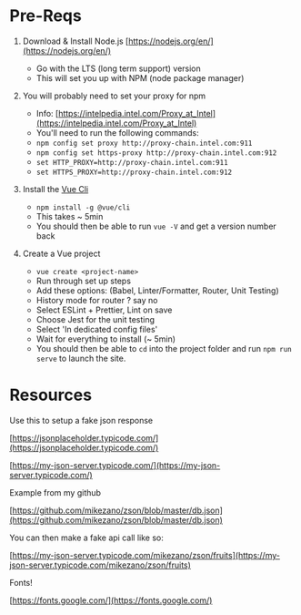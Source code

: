 # Pre-Reqs

1. Download & Install Node.js [https://nodejs.org/en/](https://nodejs.org/en/)

   - Go with the LTS (long term support) version
   - This will set you up with NPM (node package manager)

2. You will probably need to set your proxy for npm

   - Info: [https://intelpedia.intel.com/Proxy_at_Intel](https://intelpedia.intel.com/Proxy_at_Intel)
   - You'll need to run the following commands:
   - `npm config set proxy http://proxy-chain.intel.com:911`
   - `npm config set https-proxy http://proxy-chain.intel.com:912`
   - `set HTTP_PROXY=http://proxy-chain.intel.com:911`
   - `set HTTPS_PROXY=http://proxy-chain.intel.com:912`

3. Install the [Vue Cli](https://cli.vuejs.org/)

   - `npm install -g @vue/cli`
   - This takes ~ 5min
   - You should then be able to run `vue -V` and get a version number back

4. Create a Vue project
   - `vue create <project-name>`
   - Run through set up steps
   - Add these options: (Babel, Linter/Formatter, Router, Unit Testing)
   - History mode for router ? say no
   - Select ESLint + Prettier, Lint on save
   - Choose Jest for the unit testing
   - Select 'In dedicated config files'
   - Wait for everything to install (~ 5min)
   - You should then be able to `cd` into the project folder and run `npm run serve` to launch the site.

# Resources

Use this to setup a fake json response

[https://jsonplaceholder.typicode.com/](https://jsonplaceholder.typicode.com/)

[https://my-json-server.typicode.com/](https://my-json-server.typicode.com/)

Example from my github

[https://github.com/mikezano/zson/blob/master/db.json](https://github.com/mikezano/zson/blob/master/db.json)

You can then make a fake api call like so:

[https://my-json-server.typicode.com/mikezano/zson/fruits](https://my-json-server.typicode.com/mikezano/zson/fruits)

Fonts!

[https://fonts.google.com/](https://fonts.google.com/)
